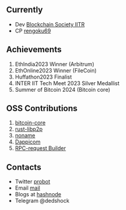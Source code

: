                                           
<!---
Prabhat1308/Prabhat1308 is a ✨ special ✨ repository because its `README.md` (this file) appears on your GitHub profile.
You can click the Preview link to take a look at your changes.
--->

## Currently
   * Dev [Blockchain Society IITR](https://x.com/BlocSocIITR)
   * CP [rengoku69](https://codeforces.com/profile/rengoku69)
   
## Achievements

1. EthIndia2023 Winner (Arbitrum)
2. EthOnline2023 Winner (FileCoin)
3. Huffathon2023 Finalist
4. INTER IIT Tech Meet 2023 Silver Medallist
5. Summer of Bitcoin 2024 (Bitcoin core)

## OSS Contributions

1. [bitcoin-core](https://github.com/bitcoin/bitcoin)
2. [rust-libp2p](https://github.com/libp2p/rust-libp2p)
3. [noname](https://github.com/zksecurity/noname)
4. [Dappicom](https://github.com/tonk-gg/dappicom)
5. [RPC-request Builder](https://github.com/NethermindEth/rpc-request-builder)

## Contacts 
  *  Twitter [probot](https://x.com/pr0b0t1sc00l)
  *  Email [mail](prabhatverma329@gmail.com)
  *  Blogs at [hashnode](probot.hashnode.dev)
  *  Telegram @dedshock
